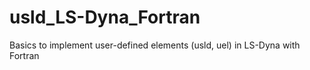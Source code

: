 # usld_LS-Dyna_Fortran
Basics to implement user-defined elements (usld, uel) in LS-Dyna with Fortran 
